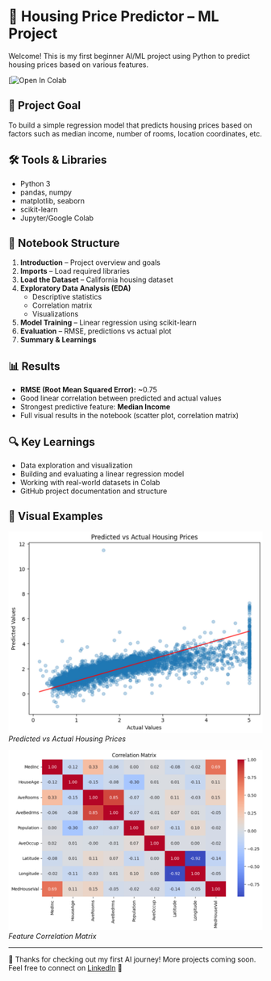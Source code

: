 # 🏡 Housing Price Predictor – ML Project

Welcome! This is my first beginner AI/ML project using Python to predict housing prices based on various features.

[![Open In Colab](https://colab.research.google.com/github/Serhii-Mazurenko376/ai-pithon-journey/blob/main/projects/housing-price-predictor/housing_model.ipynb)

## 📌 Project Goal

To build a simple regression model that predicts housing prices based on factors such as median income, number of rooms, location coordinates, etc.

## 🛠️ Tools & Libraries

- Python 3
- pandas, numpy
- matplotlib, seaborn
- scikit-learn
- Jupyter/Google Colab

## 📁 Notebook Structure

1. **Introduction** – Project overview and goals  
2. **Imports** – Load required libraries  
3. **Load the Dataset** – California housing dataset  
4. **Exploratory Data Analysis (EDA)**  
   - Descriptive statistics  
   - Correlation matrix  
   - Visualizations  
5. **Model Training** – Linear regression using scikit-learn  
6. **Evaluation** – RMSE, predictions vs actual plot  
7. **Summary & Learnings**

## 📊 Results

- **RMSE (Root Mean Squared Error):** ~0.75  
- Good linear correlation between predicted and actual values
- Strongest predictive feature: **Median Income**
- Full visual results in the notebook (scatter plot, correlation matrix)

## 🔍 Key Learnings

- Data exploration and visualization
- Building and evaluating a linear regression model
- Working with real-world datasets in Colab
- GitHub project documentation and structure

## 📸 Visual Examples

![Predicted vs Actual Housing Prices](https://github.com/Serhii-Mazurenko376/ai-pithon-journey/blob/fe09c4ec716559eac4708dc8ab72c6884cd8739c/assets/predicted_vs_actual.jpeg)  
*Predicted vs Actual Housing Prices*

![Feature Correlation Matrix](https://github.com/Serhii-Mazurenko376/ai-pithon-journey/blob/9069c774fe6153a4f31a6ca315a7a720a6bf008f/assets/correlation_matrix.jpeg)
*Feature Correlation Matrix*

---

👋 Thanks for checking out my first AI journey! More projects coming soon.  
Feel free to connect on [LinkedIn](https://linkedin.com/in/serhii-mazurenko-1361245f) 🚀
